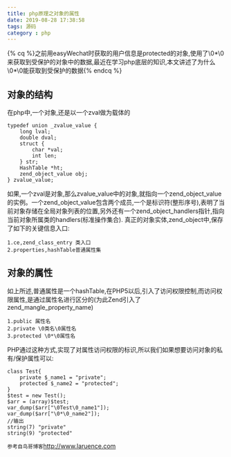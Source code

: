 ```yaml
---
title: php原理之对象的属性
date: 2019-08-28 17:38:58
tags: 源码
category : php
---
```

{% cq %}之前用easyWechat时获取的用户信息是protected的对象,使用了\0*\0来获取到受保护的对象中的数据,最近在学习php底层的知识,本文讲述了为什么\0*\0能获取到受保护的数据{% endcq %}
## 对象的结构
在php中,一个对象,还是以一个zval做为载体的
```
typedef union _zvalue_value {
    long lval;
    double dval;
    struct {
        char *val;
        int len;
    } str;
    HashTable *ht;
    zend_object_value obj;
} zvalue_value;
```
<!--more-->
如果,一个zval是对象,那么zvalue_value中的对象,就指向一个zend_object_value的实例。一个zend_object_value包含两个成员,一个是标识符(整形序号),表明了当前对象存储在全局对象列表的位置,另外还有一个zend_object_handlers指针,指向当前对象所属类的handlers(标准操作集合).
真正的对象实体,zend_object中,保存了如下的关键信息入口:
```
1.ce,zend_class_entry 类入口
2.properties,hashTable普通属性集
```
## 对象的属性
如上所述,普通属性是一个hashTable,在PHP5以后,引入了访问权限控制,而访问权限属性,是通过属性名进行区分的(为此Zend引入了zend_mangle_property_name)
```
1.public 属性名
2.private \0类名\0属性名
3.protected \0*\0属性名
```
PHP通过这种方式,实现了对属性访问权限的标识,所以我们如果想要访问对象的私有/保护属性可以:
```
class Test{
    private $_name1 = "private";
    protected $_name2 = "protected";
}
$test = new Test();
$arr = (array)$test;
var_dump($arr["\0Test\0_name1"]);
var_dump($arr["\0*\0_name2"]);
//输出
string(7) "private"
string(9) "protected"
```
`参考自鸟哥博客`http://www.laruence.com